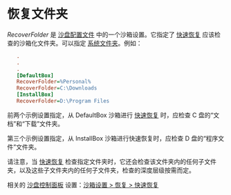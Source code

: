 # 恢复文件夹

_RecoverFolder_ 是 [沙盘配置文件](SandboxieIni.md) 中的一个沙箱设置。它指定了 [快速恢复](QuickRecovery.md) 应该检查的沙箱化文件夹。可以指定 [系统文件夹](ShellFolders.md)。例如：
```ini
   .
   .
   .
   [DefaultBox]
   RecoverFolder=%Personal%
   RecoverFolder=C:\Downloads
   [InstallBox]
   RecoverFolder=D:\Program Files
```

前两个示例设置指定，从 DefaultBox 沙箱进行 [快速恢复](QuickRecovery.md) 时，应检查 C 盘的“文档”和“下载”文件夹。

第三个示例设置指定，从 InstallBox 沙箱进行快速恢复时，应检查 D 盘的“程序文件”文件夹。

请注意，当 [快速恢复](QuickRecovery.md) 检查指定文件夹时，它还会检查该文件夹内的任何子文件夹，以及这些子文件夹内的任何子文件夹，检查的深度层级按需而定。

相关的 [沙盘控制面板](SandboxieControl.md) 设置：[沙箱设置 > 恢复 > 快速恢复](RecoverySettings.md#quick-recovery)

